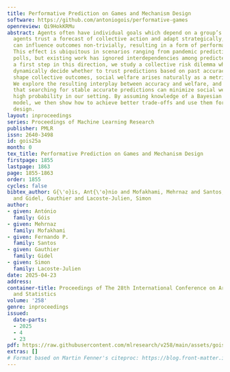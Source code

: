 ```yaml
---
title: Performative Prediction on Games and Mechanism Design
software: https://github.com/antoniogois/performative-games
openreview: Qi9HokKRMu
abstract: Agents often have individual goals which depend on a group’s actions. If
  agents trust a forecast of collective action and adapt strategically, such prediction
  can influence outcomes non-trivially, resulting in a form of performative prediction.
  This effect is ubiquitous in scenarios ranging from pandemic predictions to election
  polls, but existing work has ignored interdependencies among predicted agents. As
  a first step in this direction, we study a collective risk dilemma where agents
  dynamically decide whether to trust predictions based on past accuracy. As predictions
  shape collective outcomes, social welfare arises naturally as a metric of concern.
  We explore the resulting interplay between accuracy and welfare, and demonstrate
  that searching for stable accurate predictions can minimize social welfare with
  high probability in our setting. By assuming knowledge of a Bayesian agent behavior
  model, we then show how to achieve better trade-offs and use them for mechanism
  design.
layout: inproceedings
series: Proceedings of Machine Learning Research
publisher: PMLR
issn: 2640-3498
id: gois25a
month: 0
tex_title: Performative Prediction on Games and Mechanism Design
firstpage: 1855
lastpage: 1863
page: 1855-1863
order: 1855
cycles: false
bibtex_author: G{\'o}is, Ant{\'o}nio and Mofakhami, Mehrnaz and Santos, Fernando P.
  and Gidel, Gauthier and Lacoste-Julien, Simon
author:
- given: António
  family: Góis
- given: Mehrnaz
  family: Mofakhami
- given: Fernando P.
  family: Santos
- given: Gauthier
  family: Gidel
- given: Simon
  family: Lacoste-Julien
date: 2025-04-23
address:
container-title: Proceedings of The 28th International Conference on Artificial Intelligence
  and Statistics
volume: '258'
genre: inproceedings
issued:
  date-parts:
  - 2025
  - 4
  - 23
pdf: https://raw.githubusercontent.com/mlresearch/v258/main/assets/gois25a/gois25a.pdf
extras: []
# Format based on Martin Fenner's citeproc: https://blog.front-matter.io/posts/citeproc-yaml-for-bibliographies/
---
```

